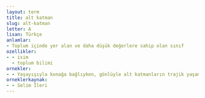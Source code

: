 ```yaml
---
layout: term
title: alt katman
slug: alt-katman
letter: A
lisan: Türkçe
anlamlar:
- Toplum içinde yer alan ve daha düşük değerlere sahip olan sınıf
ozellikler:
- - isim
  - toplum bilimi
ornekler:
- - Yaşayışıyla konağa bağlıyken, gönlüyle alt katmanların trajik yaşamlarına eğilecektir.
orneklerkaynak:
- - Selim İleri
---
```

